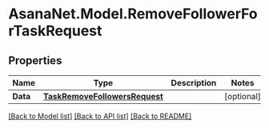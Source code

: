 # AsanaNet.Model.RemoveFollowerForTaskRequest

## Properties

Name | Type | Description | Notes
------------ | ------------- | ------------- | -------------
**Data** | [**TaskRemoveFollowersRequest**](TaskRemoveFollowersRequest.md) |  | [optional] 

[[Back to Model list]](../README.md#documentation-for-models) [[Back to API list]](../README.md#documentation-for-api-endpoints) [[Back to README]](../README.md)

